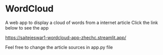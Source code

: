 # WordCloud
A web app to display a cloud of words from a internet article
Click the link below to see the app

https://saitejeswar1-wordcloud-app-zhechc.streamlit.app/

Feel free to change the article sources in app.py file 

